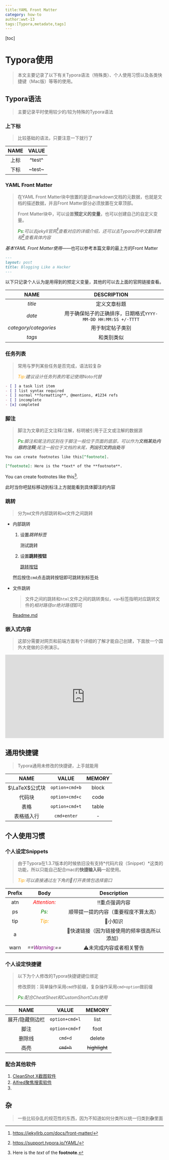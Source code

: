 ```yaml
---
title:YAML Front Matter
category: how-to
author:wwt-13
tags:[Typora,metadate,tags]
---
```


[toc]

# Typora使用

> 本文主要记录了以下有关Typora语法（特殊类）、个人使用习惯以及各类快捷键（Mac版）等等的使用。

## Typora语法

>   主要记录平时使用较少的/较为特殊的Typora语法

### 上下标

>   比较基础的语法，只要注意一下就行了

| NAME | VALUE  |
| :--: | :----: |
| 上标 | ^test^ |
| 下标 | ~test~ |

### YAML Front Matter

>   在YAML Front Matter块中放置的是该markdown文档的元数据，也就是文档的描述数据，并且Front Matter部分必须放置在文章顶部。
>
>   Front Matter块中，可以设置**预定义的变量**，也可以创建自己的自定义变量。
>
>   *<font color="green">Ps:</font>可以去jekyll官网[^YAML Front Matter官网介绍]查看对应的详细介绍，还可以去Typora的中文翻译教程[^Typora中文文档翻译-YAML]查看具体内容*

*基本YAML Front Matter使用*——也可以参考本篇文章的最上方的Front Matter

```markdown
---
layout: post
title: Blogging Like a Hacker
---
```

以下只记录个人认为是用得到的预定义变量，其他的可以去上面的官网链接查看。

|         NAME          |                         DESCRIPTION                          |
| :-------------------: | :----------------------------------------------------------: |
|        *title*        |                         定义文章标题                         |
|        *date*         | 用于确保帖子的正确排序，日期格式`YYYY-MM-DD HH:MM:SS +/-TTTT` |
| *category/categories* |                       用于制定帖子类别                       |
|        *tags*         |                          和类别类似                          |

[^YAML Front Matter官网介绍]: https://jekyllrb.com/docs/front-matter/
[^Typora中文文档翻译-YAML]:https://support.typora.io/YAML/

### 任务列表

>   常用与罗列某些任务是否完成，语法较复杂
>
>   *<font color="orange">Tip:</font>建议设计任务列表的笔记使用Noto代替*

```markdown
- [ ] a task list item
- [ ] list syntax required
- [ ] normal **formatting**, @mentions, #1234 refs
- [ ] incomplete
- [x] completed
```

### 脚注

>    脚注为文章的正文注释/注解，标明被引用于正文或注解的数据源
>
>   *<font color="green">Ps:</font>脚注和尾注的区别在于脚注一般位于页面的底部，可以作为**文档某处内容的注释**;尾注一般位于文档的末尾，**列出引文的出处**等*

```markdown
You can create footnotes like this[^footnote].

[^footnote]: Here is the *text* of the **footnote**.
```

You can create footnotes like this[^footnote].

[^footnote]: Here is the *text* of the **footnote**.

此时当你吧鼠标移动到标注上方就能看到具体脚注的内容

### 跳转

>   分为`md`文件内部跳转和`md`文件之间跳转

-   内部跳转

    1.   设置*跳转标签*

         <span id="test">测试跳转</span>

    2.   设置**跳转按钮**

         <a href="#test">跳转按钮</a>

    然后按住`cmd`点击跳转按钮即可跳转到标签处

-   文件跳转

    >   文件之间的跳转和`html`文件之间的跳转类似，`<a>`标签指明对应跳转文件的*相对路径*or*绝对路径*即可

    <a href="/Users/wwt13/Documents/Notes/Typora/Readme.md">Readme.md</a>

### 嵌入式内容

>   这部分需要对网页和前端方面有个详细的了解才能自己创建，下面放一个国外大佬做的示例演示。

<iframe height='265' scrolling='no' title='Fancy Animated SVG Menu' src='http://codepen.io/jeangontijo/embed/OxVywj/?height=265&theme-id=0&default-tab=css,result&embed-version=2' frameborder='no' allowtransparency='true' allowfullscreen='true' style='width: 100%;'></iframe>

## 通用快捷键

>   Typora通用未修改的快捷键，上手就能用

|      NAME      |     VALUE      | MEMORY |
| :------------: | :------------: | :----: |
| $\LaTeX$公式块 | `option+cmd+b` | block  |
|     代码块     | `option+cmd+c` |  code  |
|      表格      | `option+cmd+t` | table  |
|   表格插入行   |  `cmd+enter`   |   -    |

## 个人使用习惯

### 个人设定Snippets

> 由于Typora在1.3.7版本的时候依旧没有支持*代码片段（Snippet）*这类的功能，所以只能自己配合mac的**快捷输入码**一起使用。
>
> *<font color="orange">Tip:</font>可以直接通过左下角的🪩打开表情包选择窗口*

| Prefix |                    Body                    |                 Description                 |
| :----: | :----------------------------------------: | :-----------------------------------------: |
|  atn   |   *<font color="red">Attention:</font>*    |                ‼️重点强调内容                |
|   ps   |      *<font color="green">Ps:</font>*      |    顺带提一提的内容（重要程度不算太高）     |
|  tip   |     *<font color="orange">Tip:</font>*     |                   📖小知识                   |
|   a    |              <a href=""></a>               | 🔗快速链接（因为链接使用的频率很高所以添加） |
|  warn  | *==<font color="purple">Warning:</font>==* |           ⚠️未完成内容或者相关警告           |

### 个人设定快捷键

>   以下为个人修改的Typora快捷键键位绑定
>
>   修改原则：简单操作采用`cmd`作前缀，复杂操作采用`cmd+option`做前缀
>
>   *<font color="green">Ps:</font>配合CheatSheet和CustomShortCuts使用*

|      NAME       |     VALUE      |    MEMORY     |
| :-------------: | :------------: | :-----------: |
| 展开/隐藏侧边栏 | `option+cmd+l` |     list      |
|      脚注       | `option+cmd+f` |     foot      |
|     删除线      |    `cmd+d`     |    delete     |
|    ~~高亮~~     |  ~~`cmd+h`~~   | ~~highlight~~ |

### 配合其他软件

1.   <a href="/Users/wwt13/Documents/Notes/效率软件使用/CleanShot X.md">CleanShot X截图软件</a>
2.   <a href="/Users/wwt13/Documents/Notes/效率软件使用/Alfred.md">Alfred聚焦搜索软件</a>
3.   

## 杂

> 一些比较杂乱的规范性的东西，因为不知道如何分类所以统一归类到**杂**里面

